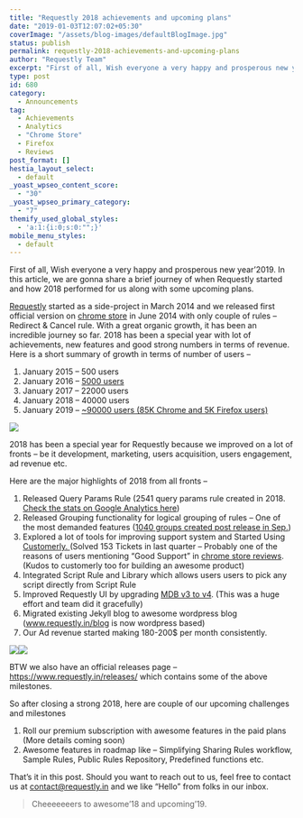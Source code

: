 ```yaml
---
title: "Requestly 2018 achievements and upcoming plans"
date: "2019-01-03T12:07:02+05:30"
coverImage: "/assets/blog-images/defaultBlogImage.jpg"
status: publish
permalink: requestly-2018-achievements-and-upcoming-plans
author: "Requestly Team"
excerpt: "First of all, Wish everyone a very happy and prosperous new year’2019. In this article, we are gonna share a brief journey of when Requestly started and how 2018 performed for us along with some upcoming plans."
type: post
id: 680
category:
  - Announcements
tag:
  - Achievements
  - Analytics
  - "Chrome Store"
  - Firefox
  - Reviews
post_format: []
hestia_layout_select:
  - default
_yoast_wpseo_content_score:
  - "30"
_yoast_wpseo_primary_category:
  - "7"
themify_used_global_styles:
  - 'a:1:{i:0;s:0:"";}'
mobile_menu_styles:
  - default
---
```


First of all, Wish everyone a very happy and prosperous new year’2019. In this article, we are gonna share a brief journey of when Requestly started and how 2018 performed for us along with some upcoming plans.

[Requestly](http://www.requestly.in) started as a side-project in March 2014 and we released first official version on [chrome store](https://chrome.google.com/webstore/detail/requestly-redirect-url-mo/mdnleldcmiljblolnjhpnblkcekpdkpa?hl=en) in June 2014 with only couple of rules – Redirect &amp; Cancel rule. With a great organic growth, it has been an incredible journey so far. 2018 has been a special year with lot of achievements, new features and good strong numbers in terms of revenue. Here is a short summary of growth in terms of number of users –

1. January 2015 – 500 users
2. January 2016 – [5000 users](https://scontent.fdel11-1.fna.fbcdn.net/v/t1.0-9/946112_1011295748935778_5035359409463721259_n.jpg?_nc_cat=101&_nc_ht=scontent.fdel11-1.fna&oh=d006d3824bd3375f4a67b7f5b4919822&oe=5CD45362)
3. January 2017 – 22000 users
4. January 2018 – 40000 users
5. January 2019 – [~90000 users (85K Chrome and 5K Firefox users)](https://imgur.com/gallery/sXF1Yhm)

![](/assets/blog-images/screenshot_2018-11-02_09.25.16_1024.png)

2018 has been a special year for Requestly because we improved on a lot of fronts – be it development, marketing, users acquisition, users engagement, ad revenue etc.

Here are the major highlights of 2018 from all fronts –

1. Released Query Params Rule (2541 query params rule created in 2018. [Check the stats on Google Analytics here](https://imgur.com/gallery/VUSwTPn))
2. Released Grouping functionality for logical grouping of rules – One of the most demanded features ([1040 groups created post release in Sep.](https://imgur.com/gallery/VUSwTPn))
3. Explored a lot of tools for improving support system and Started Using [Customerly. ](https://www.customerly.io/)(Solved 153 Tickets in last quarter – Probably one of the reasons of users mentioning “Good Support” in [chrome store reviews](https://imgur.com/gallery/D7ZRVrl). (Kudos to customerly too for building an awesome product)
4. Integrated Script Rule and Library which allows users users to pick any script directly from Script Rule
5. Improved Requestly UI by upgrading [MDB v3 to v4](http://mdbootstrap.com). (This was a huge effort and team did it gracefully)
6. Migrated existing Jekyll blog to awesome wordpress blog (www.requestly.in/blog is now wordpress based)
7. Our Ad revenue started making 180-200$ per month consistently.

![](/assets/blog-images/Screenshot-2019-01-03-17.15.36.png)![](/assets/blog-images/Screenshot-2019-01-03-17.15.57.png)

BTW we also have an official releases page – <https://www.requestly.in/releases/> which contains some of the above milestones.

So after closing a strong 2018, here are couple of our upcoming challenges and milestones

1. Roll our premium subscription with awesome features in the paid plans (More details coming soon)
2. Awesome features in roadmap like – Simplifying Sharing Rules workflow, Sample Rules, Public Rules Repository, Predefined functions etc.

That’s it in this post. Should you want to reach out to us, feel free to contact us at contact@requestly.in and we like “Hello” from folks in our inbox.

> Cheeeeeeers to awesome’18 and upcoming’19.
